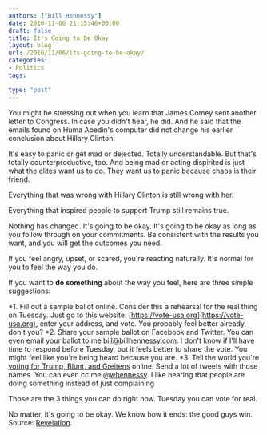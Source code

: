 ```yaml
---
authors: ["Bill Hennessy"]
date: 2016-11-06 21:15:46+00:00
draft: false
title: It's Going to Be Okay
layout: blog
url: /2016/11/06/its-going-to-be-okay/
categories:
- Politics
tags:

type: "post"
---
```


You might be stressing out when you learn that James Comey sent another letter to Congress. In case you didn't hear, he did. And he said that the emails found on Huma Abedin's computer did not change his earlier conclusion about Hillary Clinton.

It's easy to panic or get mad or dejected. Totally understandable. But that's totally counterproductive, too. And being mad or acting dispirited is just what the elites want us to do. They want us to panic because chaos is their friend.

Everything that was wrong with Hillary Clinton is still wrong with her.

Everything that inspired people to support Trump still remains true.

Nothing has changed. It's going to be okay. It's going to be okay as long as you follow through on your commitments. Be consistent with the results you want, and you will get the outcomes you need.

If you feel angry, upset, or scared, you're reacting naturally. It's normal for you to feel the way you do.

If you want to **do something** about the way you feel, here are three simple suggestions:




*1. Fill out a sample ballot online. Consider this a rehearsal for the real thing on Tuesday. Just go to this website: [https://vote-usa.org](https://vote-usa.org), enter your address, and vote. You probably feel better already, don't you?
*2. Share your sample ballot on Facebook and Twitter. You can even email your ballot to me bill@billhennessy.com. I don't know if I'll have time to respond before Tuesday, but it feels better to share the vote. You might feel like you're being heard because you are.
*3. Tell the world you're [voting for Trump, Blunt, and Greitens](https://hennessysview.com/2016/11/06/how-to-win-consistently/) online. Send a lot of tweets with those names. You can even cc me [@whennessy](https://twitter.com/whennessy). I like hearing that people are doing something instead of just complaining


Those are the 3 things you can do right now. Tuesday you can vote for real.

No matter, it's going to be okay. We know how it ends: the good guys win. Source: [Revelation](https://www.vatican.va/archive/ENG0839/__P135.HTM).
